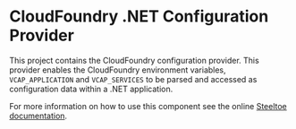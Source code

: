 # CloudFoundry .NET Configuration Provider

This project contains the CloudFoundry configuration provider.  This provider enables the CloudFoundry environment variables, `VCAP_APPLICATION` and `VCAP_SERVICES` to be parsed and accessed as configuration data within a .NET application.

For more information on how to use this component see the online [Steeltoe documentation](https://steeltoe.io/).
